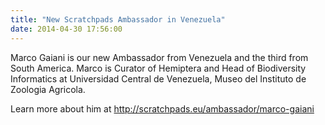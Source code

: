 ```yaml
---
title: "New Scratchpads Ambassador in Venezuela"
date: 2014-04-30 17:56:00
---
```


Marco Gaiani is our new Ambassador from Venezuela and the third from South America. Marco is Curator of Hemiptera and Head of Biodiversity Informatics at Universidad Central de Venezuela, Museo del Instituto de Zoologia Agricola.

Learn more about him at http://scratchpads.eu/ambassador/marco-gaiani

